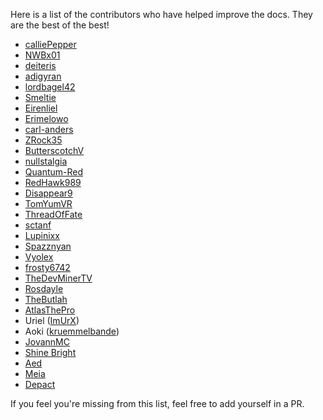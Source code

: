 Here is a list of the contributors who have helped improve the docs.
They are the best of the best!

* [calliePepper](https://github.com/calliePepper)
* [NWBx01](https://github.com/NWBx01)
* [deiteris](https://github.com/deiteris)
* [adigyran](https://github.com/adigyran)
* [lordbagel42](https://github.com/lordbagel42)
* [Smeltie](https://github.com/Smeltie)
* [Eirenliel](https://github.com/Eirenliel)
* [Erimelowo](https://github.com/Erimelowo)
* [carl-anders](https://github.com/carl-anders)
* [ZRock35](https://github.com/ZRock35)
* [ButterscotchV](https://github.com/ButterscotchV)
* [nullstalgia](https://github.com/nullstalgia)
* [Quantum-Red](https://github.com/Quantum-Red)
* [RedHawk989](https://github.com/RedHawk989)
* [Disappear9](https://github.com/Disappear9)
* [TomYumVR](https://github.com/TomYumVR)
* [ThreadOfFate](https://github.com/ThreadOfFate)
* [sctanf](https://github.com/sctanf)
* [Lupinixx](https://github.com/Lupinixx)
* [Spazznyan](https://github.com/Spazznyan)
* [Vyolex](https://github.com/Vyolex)
* [frosty6742](https://github.com/frosty6742)
* [TheDevMinerTV](https://github.com/TheDevMinerTV)
* [Rosdayle](https://github.com/Rosdayle)
* [TheButlah](https://github.com/TheButlah)
* [AtlasThePro](https://github.com/AtlasTheProto)
* Uriel ([ImUrX](https://github.com/ImUrX))
* Aoki ([kruemmelbande](https://github.com/kruemmelbande))
* [JovannMC](https://github.com/JovannMC)
* [Shine Bright](https://github.com/ShineBrightMeow)
* [Aed](https://github.com/Aed-1)
* [Meia](https://github.com/kounocom)
* [Depact](https://github.com/Depact)


If you feel you're missing from this list, feel free to add yourself in a PR.

